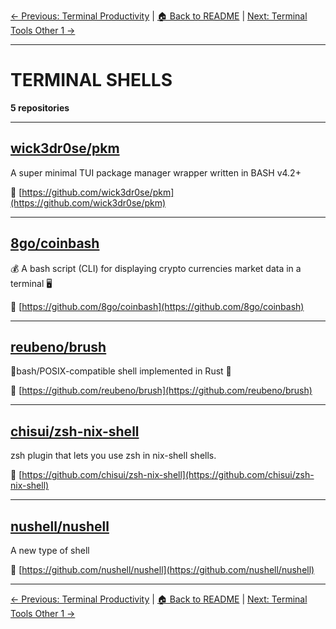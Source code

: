 [← Previous: Terminal Productivity](terminal-productivity.txt) | [🏠 Back to README](../README.md) | [Next: Terminal Tools Other 1 →](terminal-tools-other-1.txt)

---

# TERMINAL SHELLS

**5 repositories**

---

## [wick3dr0se/pkm](https://github.com/wick3dr0se/pkm)

A super minimal TUI package manager wrapper written in BASH v4.2+

🔗 [https://github.com/wick3dr0se/pkm](https://github.com/wick3dr0se/pkm)

---

## [8go/coinbash](https://github.com/8go/coinbash)

💰 A bash script (CLI) for displaying crypto currencies market data in a terminal 🖥

🔗 [https://github.com/8go/coinbash](https://github.com/8go/coinbash)

---

## [reubeno/brush](https://github.com/reubeno/brush)

🐚bash/POSIX-compatible shell implemented in Rust 🦀

🔗 [https://github.com/reubeno/brush](https://github.com/reubeno/brush)

---

## [chisui/zsh-nix-shell](https://github.com/chisui/zsh-nix-shell)

zsh plugin that lets you use zsh in nix-shell shells.

🔗 [https://github.com/chisui/zsh-nix-shell](https://github.com/chisui/zsh-nix-shell)

---

## [nushell/nushell](https://github.com/nushell/nushell)

A new type of shell

🔗 [https://github.com/nushell/nushell](https://github.com/nushell/nushell)

---


[← Previous: Terminal Productivity](terminal-productivity.txt) | [🏠 Back to README](../README.md) | [Next: Terminal Tools Other 1 →](terminal-tools-other-1.txt)
